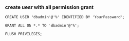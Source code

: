 ### create uesr with all permission grant
```
CREATE USER 'dbadmin'@'%' IDENTIFIED BY 'YourPassword';
```
```
GRANT ALL ON *.* TO 'dbadmin'@'%';
```
```
FLUSH PRIVILEGES;
```